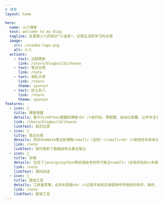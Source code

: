 ```yaml
---
# 博客
layout: home

hero:
  name: 小八博客
  text: welcome to my blog
  tagline: 这里是小八的知识"小金库"，记录生活和学习的点滴
  image:
    src: /xiaoba-logo.png
    alt: 小八
  actions:
    - text: 近期更新
      link: /share/blogbuild/choose
    - text: 笔记仓库
      link: /note
    - text: 胡乱分享
      link: /share
      theme: sponsor
    - text: 捻七杂八
      link: /share
      theme: sponsor
features:
  - icon: 🐞
    title: 博客搭建
    details: 基于VitePress搭建的博客<br />低代码、零配置、自动化部署，让你专注于内容创作
    link: /share/blogbuild/choose
    linkText: 踩坑记录
  - icon: 📖
    title: 笔记仓库
    details: 同步OneNote笔记到博客<small>（当然）</small><br />其他任何本地文件其实都能同步
    link: /note
    linkText: 暂时更新了数据结构与算法笔记
  - icon: 📘
    title: 后端
    details: 包含了java/go/python等后端技术的学习笔记<small>（还有好玩的小东西）</small><br />
    link: /note
    linkText: 源码阅读
  - icon: 🧰
    title: 提效工具
    details: 工欲善其事，必先利其器<br />记录开发和日常使用中所用到的软件、插件、扩展等
    link: /note
    linkText: 提效工具
---
```


<script setup>
import Home from '../../docs/.vitepress/views/Home/index.vue'
</script>

<Home />


